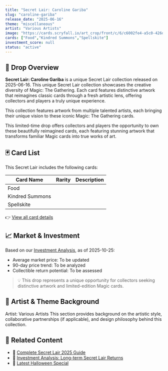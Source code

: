```yaml
---
title: "Secret Lair: Caroline Gariba"
slug: "caroline-gariba"
release_date: "2025-06-16"
theme: "miscellaneous"
artist: "Various Artists"
image: "https://cards.scryfall.io/art_crop/front/c/6/c6002fe4-a5c0-426d-860b-59f66896c75c.jpg?1749117392"
cards: ["Food","Kindred Summons","Spellskite"]
investment_score: null
status: "active"
---
```


## 💠 Drop Overview
**Secret Lair: Caroline Gariba** is a unique Secret Lair collection released on 2025-06-16. This unique Secret Lair collection showcases the creative diversity of Magic: The Gathering. Each card features distinctive artwork that reimagines classic cards through a fresh artistic lens, offering collectors and players a truly unique experience.

This collection features artwork from multiple talented artists, each bringing their unique vision to these iconic Magic: The Gathering cards.

This limited-time drop offers collectors and players the opportunity to own these beautifully reimagined cards, each featuring stunning artwork that transforms familiar Magic cards into true works of art.

## 🃏 Card List
This Secret Lair includes the following cards:

| Card Name | Rarity | Description |
|-----------|---------|-------------|
| Food |  |  |
| Kindred Summons |  |  |
| Spellskite |  |  |

👉 [View all card details](/cards?drop=caroline-gariba)

## 📈 Market & Investment
Based on our [Investment Analysis](/investment/caroline-gariba), as of 2025-10-25:
- Average market price: To be updated
- 90-day price trend: To be analyzed
- Collectible return potential: To be assessed

> 💡 This drop represents a unique opportunity for collectors seeking distinctive artwork and limited-edition Magic cards.

## 🎨 Artist & Theme Background
Artist: Various Artists
This section provides background on the artistic style, collaborative partnerships (if applicable), and design philosophy behind this collection.

## 🔗 Related Content
- 📰 [Complete Secret Lair 2025 Guide](/news/secret-lair-2025-complete-guide)
- 💼 [Investment Analysis: Long-term Secret Lair Returns](/investment)
- 🎃 [Latest Halloween Special](/drops/secret-scare-superdrop-2025)